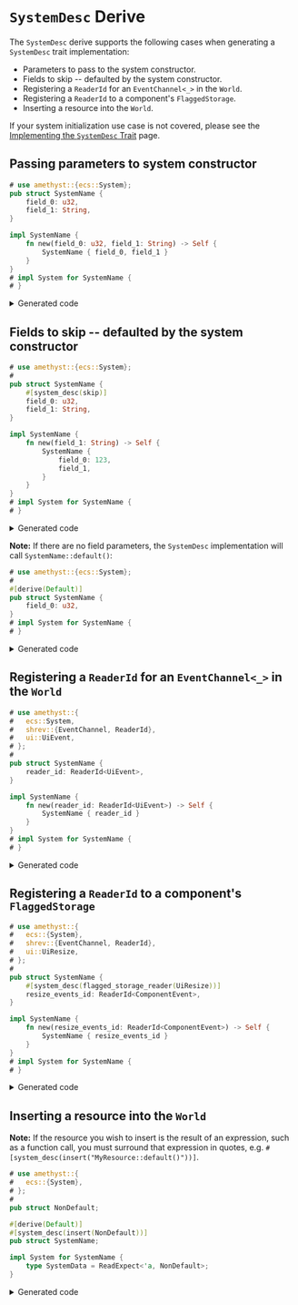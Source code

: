 # `SystemDesc` Derive

The `SystemDesc` derive supports the following cases when generating a `SystemDesc` trait implementation:

- Parameters to pass to the system constructor.
- Fields to skip -- defaulted by the system constructor.
- Registering a `ReaderId` for an `EventChannel<_>` in the `World`.
- Registering a `ReaderId` to a component's `FlaggedStorage`.
- Inserting a resource into the `World`.

If your system initialization use case is not covered, please see the
[Implementing the `SystemDesc` Trait] page.

## Passing parameters to system constructor

```rust
# use amethyst::{ecs::System};
pub struct SystemName {
    field_0: u32,
    field_1: String,
}

impl SystemName {
    fn new(field_0: u32, field_1: String) -> Self {
        SystemName { field_0, field_1 }
    }
}
# impl System for SystemName {
# }
```

<details>
<summary>Generated code</summary>

```rust
# use amethyst::{ecs::System};
# 
# pub struct SystemName {
#   field_0: u32,
#   field_1: String,
# }
# 
# impl SystemName {
#   fn new(field_0: u32, field_1: String) -> Self {
#       SystemName { field_0, field_1 }
#   }
# }
# 
# impl System for SystemName {
# }
# 
/// Builds a `SystemName`.
#[derive(Default, Debug)]
pub struct SystemNameDesc {
    field_0: u32,
    field_1: String,
}

impl SystemNameDesc {
    fn new(field_0: u32, field_1: String) -> Self {
        SystemNameDesc { field_0, field_1 }
    }
}

impl<'a, 'b> ::amethyst::core::SystemDesc<'a, 'b, SystemName> for SystemNameDesc {
    fn build(self, world: &mut ::amethyst::ecs::World) -> SystemName {
        <SystemName as ::amethyst::ecs::System<'_>>::SystemData::setup(world);

        SystemName::new(self.field_0, self.field_1)
    }
}
```

</details>

## Fields to skip -- defaulted by the system constructor

```rust
# use amethyst::{ecs::System};
# 
pub struct SystemName {
    #[system_desc(skip)]
    field_0: u32,
    field_1: String,
}

impl SystemName {
    fn new(field_1: String) -> Self {
        SystemName {
            field_0: 123,
            field_1,
        }
    }
}
# impl System for SystemName {
# }
```

<details>
<summary>Generated code</summary>

```rust
# use amethyst::{ ecs::System};
# 
# pub struct SystemName {
#   field_0: u32,
#   field_1: String,
# }
# 
# impl SystemName {
#   fn new(field_1: String) -> Self {
#       SystemName {
#           field_0: 123,
#           field_1,
#       }
#   }
# }
# 
# impl System for SystemName {
# }
# 
/// Builds a `SystemName`.
#[derive(Default, Debug)]
pub struct SystemNameDesc {
    field_1: String,
}

impl SystemNameDesc {
    fn new(field_1: String) -> Self {
        SystemNameDesc { field_1 }
    }
}

impl<'a, 'b> ::amethyst::core::SystemDesc<'a, 'b, SystemName> for SystemNameDesc {
    fn build(self, world: &mut ::amethyst::ecs::World) -> SystemName {
        <SystemName as ::amethyst::ecs::System<'_>>::SystemData::setup(world);

        SystemName::new(self.field_1)
    }
}
```

</details>

**Note:** If there are no field parameters, the `SystemDesc` implementation
will call  `SystemName::default()`:

```rust
# use amethyst::{ecs::System};
# 
#[derive(Default)]
pub struct SystemName {
    field_0: u32,
}
# impl System for SystemName {
# }
```

<details>
<summary>Generated code</summary>

```rust
# use amethyst::{ecs::System};
# 
# #[derive(Default)]
# pub struct SystemName {
#   field_0: u32,
# }
# 
# impl System for SystemName {
# }
# 
/// Builds a `SystemName`.
#[derive(Debug)]
pub struct SystemNameDesc {}

impl Default for SystemNameDesc {
    fn default() -> Self {
        SystemNameDesc {}
    }
}

impl<'a, 'b> ::amethyst::core::SystemDesc<'a, 'b, SystemName> for SystemNameDesc {
    fn build(self, world: &mut ::amethyst::ecs::World) -> SystemName {
        <SystemName as ::amethyst::ecs::System<'_>>::SystemData::setup(world);

        SystemName::default()
    }
}
```

</details>

## Registering a `ReaderId` for an `EventChannel<_>` in the `World`

```rust
# use amethyst::{
#   ecs::System,
#   shrev::{EventChannel, ReaderId},
#   ui::UiEvent,
# };
# 
pub struct SystemName {
    reader_id: ReaderId<UiEvent>,
}

impl SystemName {
    fn new(reader_id: ReaderId<UiEvent>) -> Self {
        SystemName { reader_id }
    }
}
# impl System for SystemName {
# }
```

<details>
<summary>Generated code</summary>

```rust
# use amethyst::{
#   ecs::System,
#   shrev::{EventChannel, ReaderId},
#   ui::UiEvent,
# };
# 
# pub struct SystemName {
#   reader_id: ReaderId<UiEvent>,
# }
# 
# impl SystemName {
#   fn new(reader_id: ReaderId<UiEvent>) -> Self {
#       SystemName { reader_id }
#   }
# }
# 
# impl System for SystemName {
# }
# 
/// Builds a `SystemName`.
#[derive(Debug)]
pub struct SystemNameDesc;

impl Default for SystemNameDesc {
    fn default() -> Self {
        SystemNameDesc {}
    }
}

impl<'a, 'b> ::amethyst::core::SystemDesc<'a, 'b, SystemName> for SystemNameDesc {
    fn build(self, world: &mut ::amethyst::ecs::World) -> SystemName {
        <SystemName as ::amethyst::ecs::System<'_>>::SystemData::setup(world);

        let reader_id = world.fetch_mut::<EventChannel<UiEvent>>().register_reader();

        SystemName::new(reader_id)
    }
}
```

</details>

## Registering a `ReaderId` to a component's `FlaggedStorage`

```rust
# use amethyst::{
#   ecs::{System},
#   shrev::{EventChannel, ReaderId},
#   ui::UiResize,
# };
# 
pub struct SystemName {
    #[system_desc(flagged_storage_reader(UiResize))]
    resize_events_id: ReaderId<ComponentEvent>,
}

impl SystemName {
    fn new(resize_events_id: ReaderId<ComponentEvent>) -> Self {
        SystemName { resize_events_id }
    }
}
# impl System for SystemName {
# }
```

<details>
<summary>Generated code</summary>

```rust
# use amethyst::{
#   ecs::{System},
#   shrev::{EventChannel, ReaderId},
#   ui::UiResize,
# };
# 
# pub struct SystemName {
#   resize_events_id: ReaderId<ComponentEvent>,
# }
# 
# impl SystemName {
#   fn new(resize_events_id: ReaderId<ComponentEvent>) -> Self {
#       SystemName { resize_events_id }
#   }
# }
# 
# impl System for SystemName {
# }
# 
/// Builds a `SystemName`.
#[derive(Debug)]
pub struct SystemNameDesc;

impl Default for SystemNameDesc {
    fn default() -> Self {
        SystemNameDesc {}
    }
}

impl<'a, 'b> ::amethyst::core::SystemDesc<'a, 'b, SystemName> for SystemNameDesc {
    fn build(self, world: &mut ::amethyst::ecs::World) -> SystemName {
        <SystemName as ::amethyst::ecs::System<'_>>::SystemData::setup(world);

        let resize_events_id = WriteStorage::<UiResize>::fetch(&world).register_reader();

        SystemName::new(resize_events_id)
    }
}
```

</details>

## Inserting a resource into the `World`

**Note:** If the resource you wish to insert is the result of an expression,
such as a function call, you must surround that expression in quotes, e.g.
`#[system_desc(insert("MyResource::default()"))]`.

```rust
# use amethyst::{
#   ecs::{System},
# };
# 
pub struct NonDefault;

#[derive(Default)]
#[system_desc(insert(NonDefault))]
pub struct SystemName;

impl System for SystemName {
    type SystemData = ReadExpect<'a, NonDefault>;
}
```

<details>
<summary>Generated code</summary>

```rust
# use amethyst::{
#   ecs::{System},
# };
# 
# pub struct NonDefault;
# 
# #[derive(Default)]
# pub struct SystemName;
# 
# impl System for SystemName {
#   type SystemData = ReadExpect<'a, NonDefault>;
# }
# 
/// Builds a `SystemName`.
#[derive(Debug)]
pub struct SystemNameDesc;

impl Default for SystemNameDesc {
    fn default() -> Self {
        SystemNameDesc {}
    }
}

impl<'a, 'b> ::amethyst::core::SystemDesc<'a, 'b, SystemName> for SystemNameDesc {
    fn build(self, world: &mut ::amethyst::ecs::World) -> SystemName {
        <SystemName as ::amethyst::ecs::System<'_>>::SystemData::setup(world);

        world.insert(NonDefault);

        SystemName::default()
    }
}
```

</details>

[implementing the `systemdesc` trait]: ./implementing_the_system_desc_trait.html
